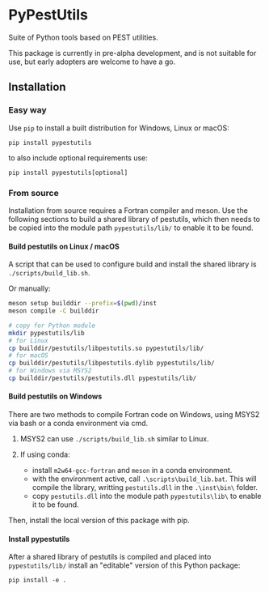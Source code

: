 # PyPestUtils

Suite of Python tools based on PEST utilities.

This package is currently in pre-alpha development, and is not suitable for use, but early adopters are welcome to have a go.

## Installation
### Easy way

Use `pip` to install a built distribution for Windows, Linux or macOS:

    pip install pypestutils

to also include optional requirements use:

    pip install pypestutils[optional]

### From source

Installation from source requires a Fortran compiler and meson. Use the following sections to build a shared library of pestutils, which then needs to be copied into the module path `pypestutils/lib/` to enable it to be found.

#### Build pestutils on Linux / macOS

A script that can be used to configure build and install the shared library is `./scripts/build_lib.sh`.

Or manually:
```bash
meson setup builddir --prefix=$(pwd)/inst
meson compile -C builddir

# copy for Python module
mkdir pypestutils/lib
# for Linux
cp builddir/pestutils/libpestutils.so pypestutils/lib/
# for macOS
cp builddir/pestutils/libpestutils.dylib pypestutils/lib/
# for Windows via MSYS2
cp builddir/pestutils/pestutils.dll pypestutils/lib/
```

#### Build pestutils on Windows

There are two methods to compile Fortran code on Windows, using MSYS2 via bash or a conda environment via cmd. 

1. MSYS2 can use `./scripts/build_lib.sh` similar to Linux.

2. If using conda:
   - install `m2w64-gcc-fortran` and `meson` in a conda environment.
   - with the environment active, call `.\scripts\build_lib.bat`. This will compile the library, writting `pestutils.dll` in the `.\inst\bin\` folder.
   - copy `pestutils.dll` into the module path `pypestutils\lib\` to enable it to be found. 

Then, install the local version of this package with pip. 

#### Install pypestutils

After a shared library of pestutils is compiled and placed into `pypestutils/lib/` install an "editable" version of this Python package:
```
pip install -e .
```
